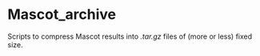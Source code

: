 Mascot_archive
==============
Scripts to compress Mascot results into *.tar.gz* files of (more or less) fixed size.
